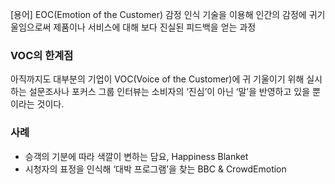 [용어] EOC(Emotion of the Customer)
감정 인식 기술을 이용해 인간의 감정에 귀기울임으로써 제품이나 서비스에 대해 보다 진실된 피드백을 얻는 과정

### VOC의 한계점
아직까지도 대부분의 기업이 VOC(Voice of the Customer)에 귀 기울이기 위해 실시하는 설문조사나 포커스 그룹 인터뷰는 소비자의 ‘진심’이 아닌 ‘말’을 반영하고 있을 뿐이라는 것이다.

### 사례
* 승객의 기분에 따라 색깔이 변하는 담요, Happiness Blanket
* 시청자의 표정을 인식해 ‘대박 프로그램’을 찾는 BBC & CrowdEmotion